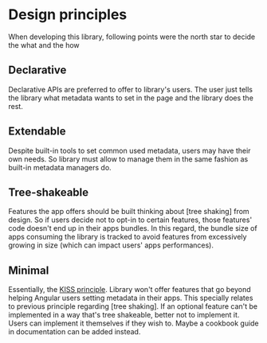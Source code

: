 # Design principles

When developing this library, following points were the north star to decide the what and the how

## Declarative

Declarative APIs are preferred to offer to library's users. The user just tells the library what metadata wants to set in the page and the library does the rest.

## Extendable

Despite built-in tools to set common used metadata, users may have their own needs. So library must allow to manage them in the same fashion as built-in metadata managers do.

## Tree-shakeable

Features the app offers should be built thinking about [tree shaking] from design. So if users decide not to opt-in to certain features, those features' code doesn't end up in their apps bundles. In this regard, the bundle size of apps consuming the library is tracked to avoid features from excessively growing in size (which can impact users' apps performances).

## Minimal

Essentially, the [KISS principle](https://en.wikipedia.org/wiki/KISS_principle). Library won't offer features that go beyond helping Angular users setting metadata in their apps. This specially relates to previous principle regarding [tree shaking]. If an optional feature can't be implemented in a way that's tree shakeable, better not to implement it. Users can implement it themselves if they wish to. Maybe a cookbook guide in documentation can be added instead.
